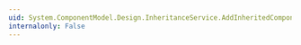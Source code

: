 ```yaml
---
uid: System.ComponentModel.Design.InheritanceService.AddInheritedComponents(System.Type,System.ComponentModel.IComponent,System.ComponentModel.IContainer)
internalonly: False
---
```

